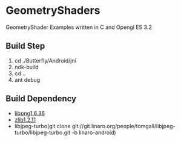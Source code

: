 # GeometryShaders
GeometryShader Examples written in C and Opengl ES 3.2

## Build Step
1. cd ./Butterfly/Android/jni
2. ndk-build
3. cd ..
4. ant debug

## Build Dependency
- [libpng1.6.36](https://jaist.dl.sourceforge.net/project/libpng/libpng16/1.6.36/lpng1636.zip)
- [zlib1.2.11](http://www.zlib.net/zlib1211.zip)
- libjpeg-turbo(git clone git://git.linaro.org/people/tomgall/libjpeg-turbo/libjpeg-turbo.git -b linaro-android)
